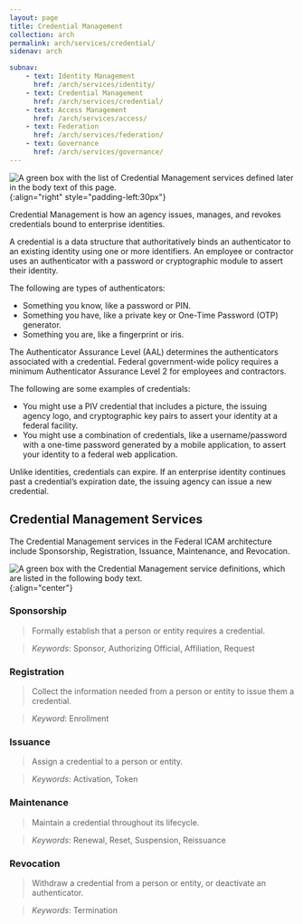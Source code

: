 ```yaml
---
layout: page
title: Credential Management
collection: arch
permalink: arch/services/credential/
sidenav: arch

subnav:
    - text: Identity Management
      href: /arch/services/identity/
    - text: Credential Management
      href: /arch/services/credential/
    - text: Access Management
      href: /arch/services/access/
    - text: Federation
      href: /arch/services/federation/
    - text: Governance
      href: /arch/services/governance/
---
```


![A green box with the list of Credential Management services defined later in the body text of this page.]({{site.baseurl}}/assets/arch/services/CredentialManagementServices.png){:align="right" style="padding-left:30px"}

Credential Management is how an agency issues, manages, and revokes credentials bound to enterprise identities.

A credential is a data structure that authoritatively binds an authenticator to an existing identity using one or more identifiers. An employee or contractor uses an authenticator with a password or cryptographic module to assert their identity.

The following are types of authenticators:

- Something you know, like a password or PIN.
- Something you have, like a private key or One-Time Password (OTP) generator.
- Something you are, like a fingerprint or iris. 

The Authenticator Assurance Level (AAL) determines the authenticators associated with a credential. Federal government-wide policy requires a minimum Authenticator Assurance 
Level 2 for employees and contractors.

The following are some examples of credentials:

- You might use a PIV credential that includes a picture, the issuing agency logo, and cryptographic key pairs to assert your identity at a federal facility.
- You might use a combination of credentials, like a username/password with a one-time password generated by a mobile application, to assert your identity to a federal web 
application.

Unlike identities, credentials can expire. If an enterprise identity continues past a credential’s expiration date, the issuing agency can issue a new credential.

## Credential Management Services

The Credential Management services in the Federal ICAM architecture include Sponsorship, Registration, Issuance, Maintenance, and Revocation.

![A green box with the Credential Management service definitions, which are listed in the following body text.]({{site.baseurl}}/assets/arch/services/CredentialManagementServiceDefinitions.png){:align="center"}

### Sponsorship

> Formally establish that a person or entity requires a credential.

> *Keywords*: Sponsor, Authorizing Official, Affiliation, Request

### Registration

> Collect the information needed from a person or entity to issue them a credential.

> *Keyword*: Enrollment

### Issuance

> Assign a credential to a person or entity.

> *Keywords*: Activation, Token

### Maintenance

> Maintain a credential throughout its lifecycle. 

> *Keywords*: Renewal, Reset, Suspension, Reissuance

### Revocation

> Withdraw a credential from a person or entity, or deactivate an authenticator.

> *Keywords*: Termination
